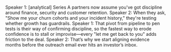 Speaker 1: [analytical] Series A partners now assume you've got discipline around finance, security and customer retention.
Speaker 2: When they ask, "Show me your churn cohorts and your incident history," they're testing whether growth has guardrails.
Speaker 1: That pivot from pipeline to pen tests is their way of confirming discipline, so the fastest way to erode confidence is to stall or improvise—every "let me get back to you" adds friction to the deal.
Speaker 2: That’s why we start aligning evidence months before the outreach email ever hits an investor’s inbox.
